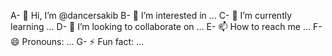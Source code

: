 A- 👋 Hi, I’m @dancersakib
B- 👀 I’m interested in ...
C- 🌱 I’m currently learning ...
D- 💞️ I’m looking to collaborate on ...
E- 📫 How to reach me ...
F- 😄 Pronouns: ...
G- ⚡ Fun fact: ...

<!---
dancersakib/dancersakib is a ✨ special ✨ repository because its `README.md` (this file) appears on your GitHub profile.
You can click the Preview link to take a look at your changes.
--->
